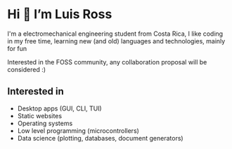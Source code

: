 # Hi 👋 I’m Luis Ross
I'm a electromechanical engineering student from Costa Rica, I like coding in my free time, learning new (and old) languages and technologies, mainly for fun

Interested in the FOSS community, any collaboration proposal will be considered :)

## Interested in
- Desktop apps (GUI, CLI, TUI)
- Static websites
- Operating systems
- Low level programming (microcontrollers)
- Data science (plotting, databases, document generators)

<!---
lross2k/lross2k is a ✨ special ✨ repository because its `README.md` (this file) appears on your GitHub profile.
You can click the Preview link to take a look at your changes.
--->
